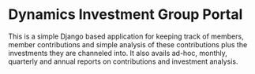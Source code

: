 # Dynamics Investment Group Portal

This is a simple Django based application for keeping track of members, member contributions and simple analysis of these contributions plus the investments they are channeled into.
It also avails ad-hoc, monthly, quarterly and annual reports on contributions and investment analysis.
 